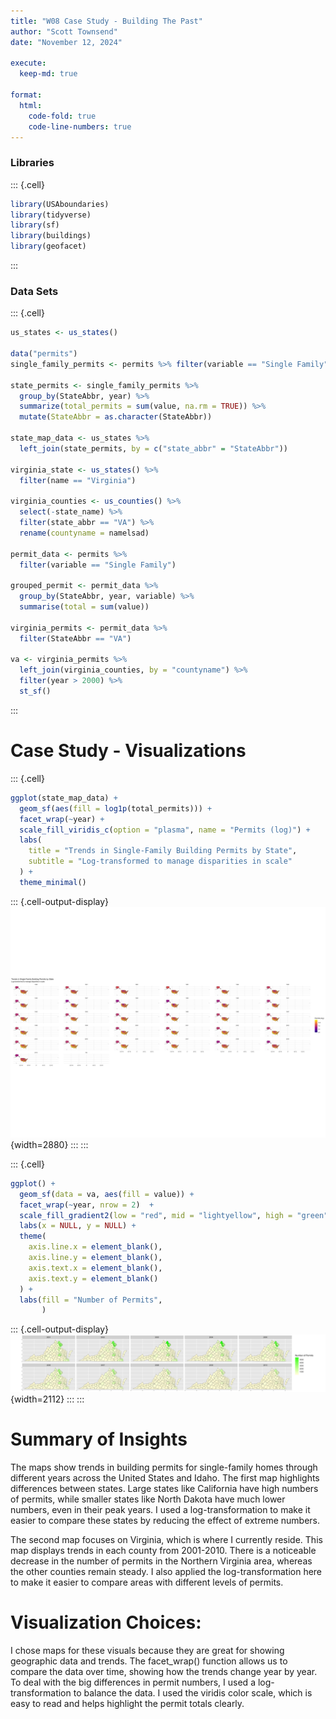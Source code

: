 ```yaml
---
title: "W08 Case Study - Building The Past"
author: "Scott Townsend"
date: "November 12, 2024"

execute:
  keep-md: true

format:
  html:
    code-fold: true
    code-line-numbers: true
---
```




### Libraries


::: {.cell}

```{.r .cell-code}
library(USAboundaries)
library(tidyverse)
library(sf)
library(buildings)
library(geofacet)
```
:::


### Data Sets


::: {.cell}

```{.r .cell-code}
us_states <- us_states()

data("permits")
single_family_permits <- permits %>% filter(variable == "Single Family")

state_permits <- single_family_permits %>%
  group_by(StateAbbr, year) %>%
  summarize(total_permits = sum(value, na.rm = TRUE)) %>%
  mutate(StateAbbr = as.character(StateAbbr))

state_map_data <- us_states %>%
  left_join(state_permits, by = c("state_abbr" = "StateAbbr"))

virginia_state <- us_states() %>% 
  filter(name == "Virginia")

virginia_counties <- us_counties() %>%
  select(-state_name) %>%
  filter(state_abbr == "VA") %>%
  rename(countyname = namelsad)

permit_data <- permits %>%
  filter(variable == "Single Family")

grouped_permit <- permit_data %>%
  group_by(StateAbbr, year, variable) %>%
  summarise(total = sum(value))

virginia_permits <- permit_data %>%
  filter(StateAbbr == "VA")

va <- virginia_permits %>%
  left_join(virginia_counties, by = "countyname") %>% 
  filter(year > 2000) %>%
  st_sf()
```
:::


# Case Study - Visualizations


::: {.cell}

```{.r .cell-code}
ggplot(state_map_data) + 
  geom_sf(aes(fill = log1p(total_permits))) + 
  facet_wrap(~year) + 
  scale_fill_viridis_c(option = "plasma", name = "Permits (log)") + 
  labs(
    title = "Trends in Single-Family Building Permits by State",
    subtitle = "Log-transformed to manage disparities in scale"
  ) + 
  theme_minimal()
```

::: {.cell-output-display}
![](W08-Case-Study---Building-The-Past_files/figure-html/unnamed-chunk-3-1.png){width=2880}
:::
:::

::: {.cell}

```{.r .cell-code}
ggplot() +
  geom_sf(data = va, aes(fill = value)) +
  facet_wrap(~year, nrow = 2)  +
  scale_fill_gradient2(low = "red", mid = "lightyellow", high = "green", midpoint = 200) +
  labs(x = NULL, y = NULL) +
  theme(
    axis.line.x = element_blank(),
    axis.line.y = element_blank(),
    axis.text.x = element_blank(),
    axis.text.y = element_blank()
  ) + 
  labs(fill = "Number of Permits",
       )
```

::: {.cell-output-display}
![](W08-Case-Study---Building-The-Past_files/figure-html/unnamed-chunk-4-1.png){width=2112}
:::
:::


# Summary of Insights

The maps show trends in building permits for single-family homes through different years across the United States and Idaho. The first map highlights differences between states. Large states like California have high numbers of permits, while smaller states like North Dakota have much lower numbers, even in their peak years. I used a log-transformation to make it easier to compare these states by reducing the effect of extreme numbers.

The second map focuses on Virginia, which is where I currently reside. This map displays trends in each county from 2001-2010. There is a noticeable decrease in the number of permits in the Northern Virginia area, whereas the other counties remain steady. I also applied the log-transformation here to make it easier to compare areas with different levels of permits.

# Visualization Choices:
I chose maps for these visuals because they are great for showing geographic data and trends. The facet_wrap() function allows us to compare the data over time, showing how the trends change year by year. To deal with the big differences in permit numbers, I used a log-transformation to balance the data. I used the viridis color scale, which is easy to read and helps highlight the permit totals clearly.